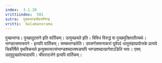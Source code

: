 ```yaml
---
index:  3.1.20
vrittiindex:  501
sutra:  पुच्छभाण्डचीवराण्णिङ्
vritti:  balamanorama 
---
```


पुच्छभाण्ड। पुच्छादुदसने इति वार्तिकम्। उत्पुच्छयते इति। विविधं विरुद्धं वा पुच्छमुत्क्षिपतीत्यर्थः। भाण्डात्समाचयने - इत्यपि वार्तिकम्। समबभाण्डतेति। उपसर्गसमानाकरां पूर्वपदं धातुसंज्ञाप्रयोजके प्रत्यये चिकीर्षिते पृथक्क्रियते इत्युक्तत्वात्संभाण्डशब्दात्क्यङ्यपि भाण्डशब्दात्प्रागेवाऽडिति भावः। एवम् उदपुपुच्छतेत्यादावपि। चीवरादर्जने इत्यपि वार्तिकम्। 

